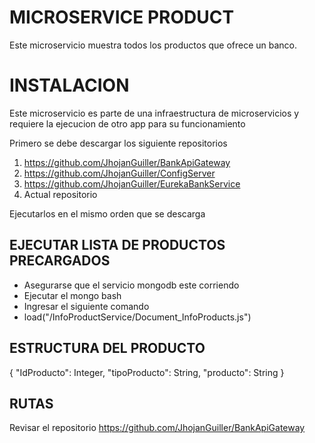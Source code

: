 # MICROSERVICE PRODUCT
Este microservicio muestra todos los productos que ofrece un banco.

# INSTALACION
Este microservicio es parte de una infraestructura de microservicios y requiere la ejecucion de otro app para su funcionamiento

Primero se debe descargar los siguiente repositorios
1. https://github.com/JhojanGuiller/BankApiGateway
2. https://github.com/JhojanGuiller/ConfigServer
3. https://github.com/JhojanGuiller/EurekaBankService
4. Actual repositorio

Ejecutarlos en el mismo orden que se descarga

## EJECUTAR LISTA DE PRODUCTOS PRECARGADOS
- Asegurarse que el servicio mongodb este corriendo
- Ejecutar el mongo bash
- Ingresar el siguiente comando
 - load("<ruta>/InfoProductService/Document_InfoProducts.js")

## ESTRUCTURA DEL PRODUCTO
{
  "IdProducto": Integer,
  "tipoProducto": String,
  "producto": String
}

## RUTAS
Revisar el repositorio https://github.com/JhojanGuiller/BankApiGateway
